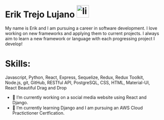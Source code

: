 # Erik Trejo Lujano [<img src='https://cdn.jsdelivr.net/npm/simple-icons@3.0.1/icons/linkedin.svg' alt='linkedin' height='40'>](https://www.linkedin.com/in/erik-trejo-lujano/)  

My name is Erik and I am pursuing a career in software development. I love working on new frameworks and applying them to current projects. I always aim to learn a new framework or language with each progressing project I develop!

# Skills: 
Javascript, Python, React, Express, Sequelize, Redux, Redux Toolkit, Node.js, git, GitHub, RESTful API, PostgreSQL, CSS, HTML, Material-UI, React Beautiful Drag and Drop


- 🔭 I’m currently working on a social media website using React and Django.  
- 🌱 I’m currently learning Django and I am pursuing an AWS Cloud Practictioner Certfication. 
